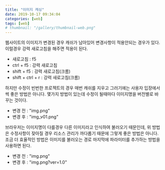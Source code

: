```yaml
---
title: "이미지 캐싱"
date: 2019-10-17 09:34:04
categories: [web]
tags: [web]
# thumbnail: "/gallery/thumbnail-web.png"
---
```


웹사이트의 이미지가 변경된 경우 캐쉬가 남아있어 변경사항이 적용안되는 경우가 있다.
이럴경우 강력 새로고침을 해주면 적용이 된다.

<!-- more -->

* 새로고침 : f5 
* ctrl + f5 : 강력 새로고침
* shift + f5 : 강력 새로고침(크롬)
* shift + ctrl + r : 강력 새로고침(크롬)

하지만 수정이 빈번한 프로젝트의 경우 매번 캐쉬를 지우고 그러기에는 사용자 입장에서 썩 좋은 방법은 아니다.
몇가지 방법이 있는데 수정이 될때마다 이미지명을 버전별로 바꾸는 것이다.  
* 변경 전 : "img.png"
* 변경 후 : "img_v01.png"

브라우저는 이미지명이 다를경우 다른 이미지라고 인식하여 불러오기 때문인데, 위 방법은 수정사항이 잦아질 경우 리소스 관리가 까다롭기 때문에 그렇게 좋은 방법은 아니다.  
조금 더 효율적인 방법은 이미지를 불러오는 경로 마지막에 파라미터를 추가하는 방법을 사용하면 된다.  
* 변경 전 : "img.png"
* 변경 후 : "img.png?ver=1.0"
